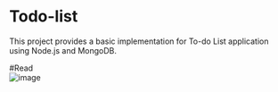 # Todo-list
This project provides a basic implementation for To-do List application using Node.js and MongoDB.

#Read <br>
![image](https://github.com/nami-kaze/Todo-list/assets/131520950/2870e5ab-b1ec-499f-a71f-845d77fbe21f)



